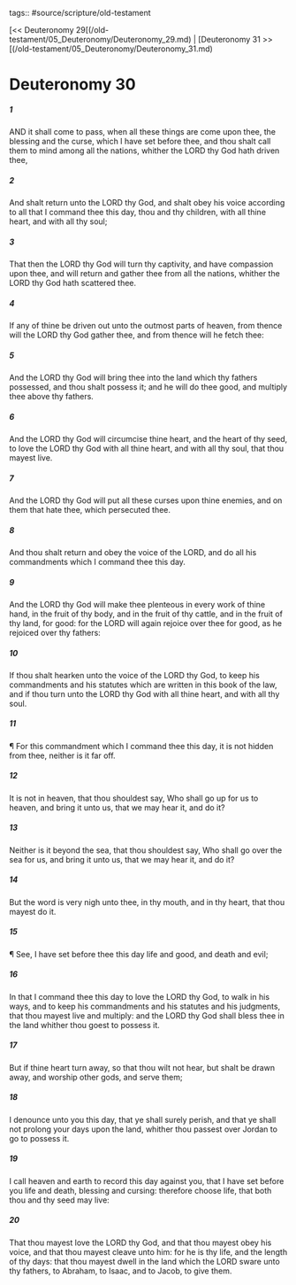 tags:: #source/scripture/old-testament

[<< Deuteronomy 29[(/old-testament/05_Deuteronomy/Deuteronomy_29.md) | [Deuteronomy 31 >>[(/old-testament/05_Deuteronomy/Deuteronomy_31.md)

# Deuteronomy 30

##### 1

AND it shall come to pass, when all these things are come upon thee, the blessing and the curse, which I have set before thee, and thou shalt call them to mind among all the nations, whither the LORD thy God hath driven thee,

##### 2

And shalt return unto the LORD thy God, and shalt obey his voice according to all that I command thee this day, thou and thy children, with all thine heart, and with all thy soul;

##### 3

That then the LORD thy God will turn thy captivity, and have compassion upon thee, and will return and gather thee from all the nations, whither the LORD thy God hath scattered thee.

##### 4

If any of thine be driven out unto the outmost parts of heaven, from thence will the LORD thy God gather thee, and from thence will he fetch thee:

##### 5

And the LORD thy God will bring thee into the land which thy fathers possessed, and thou shalt possess it; and he will do thee good, and multiply thee above thy fathers.

##### 6

And the LORD thy God will circumcise thine heart, and the heart of thy seed, to love the LORD thy God with all thine heart, and with all thy soul, that thou mayest live.

##### 7

And the LORD thy God will put all these curses upon thine enemies, and on them that hate thee, which persecuted thee.

##### 8

And thou shalt return and obey the voice of the LORD, and do all his commandments which I command thee this day.

##### 9

And the LORD thy God will make thee plenteous in every work of thine hand, in the fruit of thy body, and in the fruit of thy cattle, and in the fruit of thy land, for good: for the LORD will again rejoice over thee for good, as he rejoiced over thy fathers:

##### 10

If thou shalt hearken unto the voice of the LORD thy God, to keep his commandments and his statutes which are written in this book of the law, and if thou turn unto the LORD thy God with all thine heart, and with all thy soul.

##### 11

¶ For this commandment which I command thee this day, it is not hidden from thee, neither is it far off.

##### 12

It is not in heaven, that thou shouldest say, Who shall go up for us to heaven, and bring it unto us, that we may hear it, and do it?

##### 13

Neither is it beyond the sea, that thou shouldest say, Who shall go over the sea for us, and bring it unto us, that we may hear it, and do it?

##### 14

But the word is very nigh unto thee, in thy mouth, and in thy heart, that thou mayest do it.

##### 15

¶ See, I have set before thee this day life and good, and death and evil;

##### 16

In that I command thee this day to love the LORD thy God, to walk in his ways, and to keep his commandments and his statutes and his judgments, that thou mayest live and multiply: and the LORD thy God shall bless thee in the land whither thou goest to possess it.

##### 17

But if thine heart turn away, so that thou wilt not hear, but shalt be drawn away, and worship other gods, and serve them;

##### 18

I denounce unto you this day, that ye shall surely perish, and that ye shall not prolong your days upon the land, whither thou passest over Jordan to go to possess it.

##### 19

I call heaven and earth to record this day against you, that I have set before you life and death, blessing and cursing: therefore choose life, that both thou and thy seed may live:

##### 20

That thou mayest love the LORD thy God, and that thou mayest obey his voice, and that thou mayest cleave unto him: for he is thy life, and the length of thy days: that thou mayest dwell in the land which the LORD sware unto thy fathers, to Abraham, to Isaac, and to Jacob, to give them.
